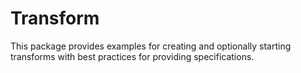 # Transform

This package provides examples for creating and optionally starting transforms with best practices for providing specifications.